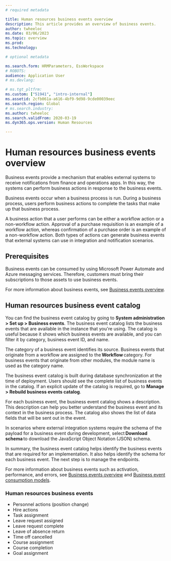 ```yaml
---
# required metadata

title: Human resources business events overview
description: This article provides an overview of business events.
author: twheeloc
ms.date: 03/06/2023
ms.topic: overview
ms.prod: 
ms.technology: 

# optional metadata

ms.search.form: HRMParameters, EssWorkspace
# ROBOTS: 
audience: Application User
# ms.devlang: 

# ms.tgt_pltfrm: 
ms.custom: ["51941", "intro-internal"]
ms.assetid: 2cfb061a-a616-4bf9-9d98-9cde00039eec
ms.search.region: Global
# ms.search.industry: 
ms.author: twheeloc
ms.search.validFrom: 2020-03-19
ms.dyn365.ops.version: Human Resources

---
```


# Human resources business events overview

Business events provide a mechanism that enables external systems to receive notifications from finance and operations apps. In this way, the systems can perform business actions in response to the business events.

Business events occur when a business process is run. During a business process, users perform business actions to complete the tasks that make up that business process.

A business action that a user performs can be either a workflow action or a non-workflow action. Approval of a purchase requisition is an example of a workflow action, whereas confirmation of a purchase order is an example of a non-workflow action. Both types of actions can generate business events that external systems can use in integration and notification scenarios.

## Prerequisites

Business events can be consumed by using Microsoft Power Automate and Azure messaging services. Therefore, customers must bring their subscriptions to those assets to use business events.

For more information about business events, see [Business events overview](../fin-ops-core/dev-itpro/business-events/home-page.md).

## Human resources business event catalog

You can find the business event catalog by going to **System administration \> Set up \> Business events**. The business event catalog lists the business events that are available in the instance that you're using. The catalog is useful because it shows which business events are available, and you can filter it by category, business event ID, and name.

The category of a business event identifies its source. Business events that originate from a workflow are assigned to the **Workflow** category. For business events that originate from other modules, the module name is used as the category name.

The business event catalog is built during database synchronization at the time of deployment. Users should see the complete list of business events in the catalog. If an explicit update of the catalog is required, go to **Manage \> Rebuild business events catalog**.

For each business event, the business event catalog shows a description. This description can help you better understand the business event and its context in the business process. The catalog also shows the list of data fields that will be sent out in the event. 

In scenarios where external integration systems require the schema of the payload for a business event during development, select **Download schema** to download the JavaScript Object Notation (JSON) schema.

In summary, the business event catalog helps identify the business events that are required for an implementation. It also helps identify the schema for each business event. The next step is to manage the endpoints.

For more information about business events such as activation, performance, and errors, see [Business events overview](../fin-ops-core/dev-itpro/business-events/home-page.md#activating-business-events) and [Business event consumption models](../fin-ops-core/dev-itpro/business-events/home-page.md#business-event-consumption-models).

### Human resources business events 

- Personnel actions (position change)
- Hire actions
- Task assignment
- Leave request assigned
- Leave request complete
- Leave of absence return
- Time off cancelled
- Course assignment
- Course completion
- Goal assignment
